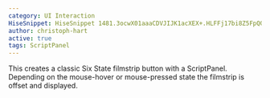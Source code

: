 ```yaml
---
category: UI Interaction
HiseSnippet: HiseSnippet 1481.3ocwX01aaaCDVJIJK1acXEX+.HLFFj17bi8Z5FpQQyhSxp6xKF0soCXXnfVh1lqRjZRTIwqH++1Om848ksijRVR1JuYfgIDXHx6dN9v6NRcWFDwcIww7HCyZudVHwv7SrFNiIl1aJlxL5uug4mZcLNVPhP5o1aVHNNl3YXZt9OJmvr1FFpm+546g8wLWR9TFFmwotjinATQ9rC18mn99Gh8HulFTP6GuaeWNqG2mm.7YcqsMBwtuGOgbBVp1ZVFladfGUviFJvBRLnydbuYCmxufo0+LZLcjOQNnswPvP5oM5Mk56MHauFaXXtwf7c955c9macL0iNe9bOvmoDfxQTzGXt1MQo12CJYVfRanozCsF5FQCE4Rj74is5yf.xXL3pKREstFqgqY0iCZvDsBvumbXDLXNB6mr81MQvONcqWmAN1XvISPCoWp1A6kHDbV8OTGAOTlOkQPiSXtBJmgbiHfJuk5MgHrkXahtrIZliRYMD4iO2E6itPoF5YnLtf87FfYD+hH6p.MGYlpwD4VNjDInjXf+Aub3omjhKecZ.KgXZimh5.ao7YiwmS5yFDQ.q.BaWPD12meQO32QPhULHrQOeJ7F5KQufeNIpQAc4g3eOgrfAfCBgCo+gb5FsaLe9qJtQp8nGgFBYDDz43HJFB9wfmDIlRPgx8eLpkGVfQ7Q+FwUngL2RZulRgVSkTBbfa2sRwP.QJCUoPOHA75gNkPmLULfDcH0OXn.Ra.c2IyVKBQFMfyBhWwSDP9fcV9f8Dm4plGUjOvFGwGONVE+ESows.6bF1OgX6fdNpM5okHtJWarsRw4r2IyBe8yPc5VRWvGRJCP4pJh3w4HJAcRKuH7E8CfaUraLF18wxceil+Bbn.9KiquUlYY6jOwKTdLamesYY6ccOfsRIyWgJPyh9c0J6zs5jnxt+i4Iwjr71b+O4b3vx0EC.+iRdKWYJNwyoLw+vRaixteYfKJgzsZ0hHgxLBamxxupxvjlFAx8vaBu+zXLFryx7.bK5Kqz4URXMgLquYw7MmtHT0Kh6TLaBw6NrItyTN6HqdKqFspdvqbpHENhHRhXoYFZ4WUHqYwKr84Xu4GwsCahnxD+lnJxCW3N7vVRr5yIofJbbo.0ButLavKr7j2NkSBA6Qjb8bY7aYdEmEY0xKxjJBngK5nu55W5ExnVIJrzpA605vGD5o9zIRbAGMRsFw0gZchEpqJG0FbVk+BbqReqswn1MT2OI+pcAbctUbc.bc1IEojHGAgU02hTQUDDSI0WvDkyZF0FB8eXvqN8kGz60u6vSOZ+Cd0UKfHjMAVmcjqwMaqN2KaMOxvYmvEjSY1NPkI0pCwvEEMdbkxjETDw88IQUJVV+YzMAzlkDLhDMOSHUQn.sxU8s4cqpOWc8METjy5ynhSCIoiOj66IqlS99x0HZjVfDTs3ZoLDTUnpU7AY0JJqwvfB1XCqQsMTDuXE4F2Ifcp.3a5uObTWVoZJMxqQClaex4Po955VqYsOI98BdHXqd7fPNSRZyZ2HSuzvzxTtNyxdQUeG.ay+LkAEKsSNuY575Z0JNS4J8j0vWtROirJ4xb02MV1Qyx+9+eV9QkYo5lZEK2xR8txelG7lkOftaJisLkLVeIsbTSfVx6Czsa8EV29A0RLZyxL5H7nT+1VVp2uVFsKYWA4Rwbp+TvuPmvBzV0xmLFR3Wt4HnsLtWhOVTtWMYSooBfixkZPR1DDKlJlUro06QCbaeiMvcWo3CsFPEtSqliqUAGkm1+Ofios89.qCFOFZDImfaXc3Oup83dKKutEhIGigOGHOIcRRvPnaeWBr5LYuQx7v0jWRoGuc1grgDlmZv+.OoBaKGalJrclPi.raD+ct5a4jMVukZFfSLUhcMqikiQUb2X.zm+6bcKapk.1YUA9sqJvGup.2YUA9jUE32sp.+9aGn7eCyOjH3A5iMFFGO3.0mjLMOfIazVksZ7uDRLNrL
author: christoph-hart
active: true
tags: ScriptPanel
---
```

This creates a classic Six State filmstrip button with a ScriptPanel. Depending on the mouse-hover or mouse-pressed state the filmstrip is offset and displayed.